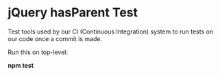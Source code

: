 jQuery hasParent Test
=====================

Test tools used by our CI (Continuous Integration) system to run tests on our code once a commit is made.

Run this on top-level:

**npm test**
